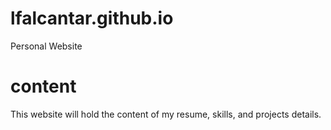 # lfalcantar.github.io
Personal Website

# content
This website will hold the content of my resume, skills, and projects details.
